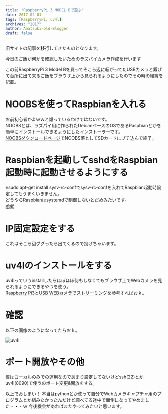 ```yaml
---
title: "RaspberryPi 3 MODEL Bで遊ぶ"
date: 2017-02-01
tags: [RaspberryPi, uv4l]
archives: "2017"
author: Amatsuki-old-Blogger
draft: false
---
```

<div class="notification">
旧サイトの記事を移行してきたものとなります。
</div>

今日のご飯が何かを確認したいためのラズパイカメラ作成を行います

この前RaspberryPi 3 Model Bを買ってそこら辺に転がってたUSBカメラと繋げて台所に出て来るご飯をブラウザ上から見られるようにしたのでその時の経緯を記載。

# NOOBSを使ってRaspbianを入れる
お前初心者かよｗｗと煽っているわけではないです。  
NOOBSとは、ラズパイ用に作られたDebianベースのOSであるRaspbianとかを簡単にインストールできるようにしたインストーラーです。  
[NOOBSダウンロードページ](https://www.raspberrypi.org/downloads/noobs/)でNOOBS落としてSDカードにブチ込んで終了。

# Raspbianを起動してsshdをRaspbian起動時に起動させるようにする
※sudo apt-get install sysv-rc-confでsysv-rc-confを入れてRaspbian起動時設定してもうまくいきません。  
どうやらRaspbianはsystemdで制御しないとだめみたいです。  
[参考](https://teratail.com/questions/62910)

# IP固定設定をする
これはそこら辺ググったら出てくるので投げちゃいます。

# uv4lのインストールをする
uv4lっていうinstallしたらほぼほぼ何もしなくてもブラウザ上でWebカメラを見られるようにできるやつを使う。  
[Raspberry Pi3とUSB WEBカメラでストリーミング](https://qiita.com/sp_ice/items/7f15e262fffd69d3375c)を参考すればおｋ。

# 確認
以下の画像のようになってたらおｋ。

![uv4l](/resources/create-live-camera-by-raspberrypi-model-b/uv4l-homepage.png)

# ポート開放やその他
僕はローカルのみでの運用なのであまり設定してないけどssh(22)とかuv4l(8090)で使うのポート変更&開放をする。

以上でおしまい！
本当はpythonとか使って自分でWebカメラキャプチャ用のプログラムとか組みたかったんだけど調べてる途中で面倒になってやめました・・・ｗ
今後機会があればまたやってみたいと思います。